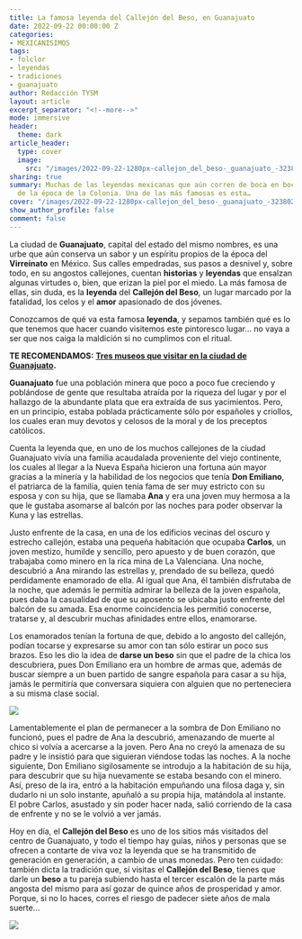 ```yaml
---
title: La famosa leyenda del Callejón del Beso, en Guanajuato
date: 2022-09-22 00:00:00 Z
categories:
- MEXICANISIMOS
tags:
- folclor
- leyendas
- tradiciones
- guanajuato
author: Redacción TYSM
layout: article
excerpt_separator: "<!--more-->"
mode: immersive
header:
  theme: dark
article_header:
  type: cover
  image:
    src: "/images/2022-09-22-1280px-callejon_del_beso-_guanajuato_-32380256143.jpeg"
sharing: true
summary: Muchas de las leyendas mexicanas que aún corren de boca en boca provienen
  de la época de la Colonia. Una de las más famosas es esta…
cover: "/images/2022-09-22-1280px-callejon_del_beso-_guanajuato_-32380256143.jpeg"
show_author_profile: false
comment: false
---
```


La ciudad de **Guanajuato**, capital del estado del mismo nombres, es una urbe que aún conserva un sabor y un espíritu propios de la época del **Virreinato** en México. Sus calles empedradas, sus pasos a desnivel y, sobre todo, en su angostos callejones, cuentan **historias** y **leyendas** que ensalzan algunas virtudes o, bien, que erizan la piel por el miedo. La más famosa de ellas, sin duda, es la **leyenda** del **Callejón del Beso**, un lugar marcado por la fatalidad, los celos y el **amor** apasionado de dos jóvenes.

Conozcamos de qué va esta famosa **leyenda**, y sepamos también qué es lo que tenemos que hacer cuando visitemos este pintoresco lugar… no vaya a ser que nos caiga la maldición si no cumplimos con el ritual.

**TE RECOMENDAMOS:** [**Tres museos que visitar en la ciudad de Guanajuato**](https://blog.tonoysumariachi.com/turismo/2022/04/21/tres-museos-que-visitar-en-la-ciudad-de-guanajuato.html)**.**

**Guanajuato** fue una población minera que poco a poco fue creciendo y poblándose de gente que resultaba atraída por la riqueza del lugar y por el hallazgo de la abundante plata que era extraída de sus yacimientos. Pero, en un principio, estaba poblada prácticamente sólo por españoles y criollos, los cuales eran muy devotos y celosos de la moral y de los preceptos católicos.

Cuenta la leyenda que, en uno de los muchos callejones de la ciudad Guanajuato vivía una familia acaudalada proveniente del viejo continente, los cuales al llegar a la Nueva España hicieron una fortuna aún mayor gracias a la minería y la habilidad de los negocios que tenía **Don Emiliano**, el patriarca de la familia, quien tenía fama de ser muy estricto con su esposa y con su hija, que se llamaba **Ana** y era una joven muy hermosa a la que le gustaba asomarse al balcón por las noches para poder observar la Kuna y las estrellas.

Justo enfrente de la casa, en una de los edificios vecinas del oscuro y estrecho callejón, estaba una pequeña habitación que ocupaba **Carlos**, un joven mestizo, humilde y sencillo, pero apuesto y de buen corazón, que trabajaba como minero en la rica mina de La Valenciana. Una noche, descubrió a Ana mirando las estrellas y, prendado de su belleza, quedó perdidamente enamorado de ella. Al igual que Ana, él también disfrutaba de la noche, que además le permitía admirar la belleza de la joven española, pues daba la casualidad de que su aposento se ubicaba justo enfrente del balcón de su amada. Esa enorme coincidencia les permitió conocerse, tratarse y, al descubrir muchas afinidades entre ellos, enamorarse.

Los enamorados tenían la fortuna de que, debido a lo angosto del callejón, podían tocarse y expresarse su amor con tan sólo estirar un poco sus brazos. Eso les dio la idea de **darse un beso** sin que el padre de la chica los descubriera, pues Don Emiliano era un hombre de armas que, además de buscar siempre a un buen partido de sangre española para casar a su hija, jamás le permitiría que conversara siquiera con alguien que no perteneciera a su misma clase social.

![](https://upload.wikimedia.org/wikipedia/commons/thumb/7/77/Callejon_del_Beso%2C_terraza_de_los_amantes.JPG/1024px-Callejon_del_Beso%2C_terraza_de_los_amantes.JPG)

Lamentablemente el plan de permanecer a la sombra de Don Emiliano no funcionó, pues el padre de Ana la descubrió, amenazando de muerte al chico si volvía a acercarse a la joven. Pero Ana no creyó la amenaza de su padre y le insistió para que siguieran viéndose todas las noches. A la noche siguiente, Don Emiliano sigilosamente se introdujo a la habitación de su hija, para descubrir que su hija nuevamente se estaba besando con el minero. Así, preso de la ira, entró a la habitación empuñando una filosa daga y, sin dudarlo ni un solo instante, apuñaló a su propia hija, matándola al instante. El pobre Carlos, asustado y sin poder hacer nada, salió corriendo de la casa de enfrente y no se le volvió a ver jamás.

Hoy en día, el **Callejón del Beso** es uno de los sitios más visitados del centro de Guanajuato, y todo el tiempo hay guías, niños y personas que se ofrecen a contarte de viva voz la leyenda que se ha transmitido de generación en generación, a cambio de unas monedas. Pero ten cuidado: también dicta la tradición que, si visitas el **Callejón del Beso**, tienes que darle un **beso** a tu pareja subiendo hasta el tercer escalón de la parte más angosta del mismo para así gozar de quince años de prosperidad y amor. Porque, si no lo haces, corres el riesgo de padecer siete años de mala suerte…

![](https://upload.wikimedia.org/wikipedia/commons/thumb/8/8c/Historic_Town_of_Guanajuato_Feb_2020_031.jpg/756px-Historic_Town_of_Guanajuato_Feb_2020_031.jpg)
